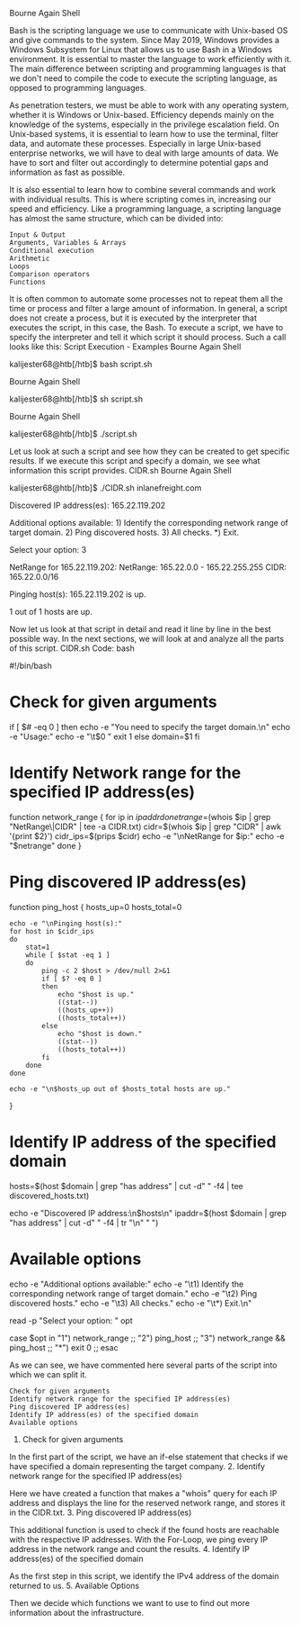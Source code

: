 
Bourne Again Shell

Bash is the scripting language we use to communicate with Unix-based OS and give commands to the system. Since May 2019, Windows provides a Windows Subsystem for Linux that allows us to use Bash in a Windows environment. It is essential to master the language to work efficiently with it. The main difference between scripting and programming languages is that we don't need to compile the code to execute the scripting language, as opposed to programming languages.

As penetration testers, we must be able to work with any operating system, whether it is Windows or Unix-based. Efficiency depends mainly on the knowledge of the systems, especially in the privilege escalation field. On Unix-based systems, it is essential to learn how to use the terminal, filter data, and automate these processes. Especially in large Unix-based enterprise networks, we will have to deal with large amounts of data. We have to sort and filter out accordingly to determine potential gaps and information as fast as possible.

It is also essential to learn how to combine several commands and work with individual results. This is where scripting comes in, increasing our speed and efficiency. Like a programming language, a scripting language has almost the same structure, which can be divided into:

    Input & Output
    Arguments, Variables & Arrays
    Conditional execution
    Arithmetic
    Loops
    Comparison operators
    Functions

It is often common to automate some processes not to repeat them all the time or process and filter a large amount of information. In general, a script does not create a process, but it is executed by the interpreter that executes the script, in this case, the Bash. To execute a script, we have to specify the interpreter and tell it which script it should process. Such a call looks like this:
Script Execution - Examples
Bourne Again Shell

kalijester68@htb[/htb]$ bash script.sh <optional arguments>

Bourne Again Shell

kalijester68@htb[/htb]$ sh script.sh <optional arguments>

Bourne Again Shell

kalijester68@htb[/htb]$ ./script.sh <optional arguments>

Let us look at such a script and see how they can be created to get specific results. If we execute this script and specify a domain, we see what information this script provides.
CIDR.sh
Bourne Again Shell

kalijester68@htb[/htb]$ ./CIDR.sh inlanefreight.com

Discovered IP address(es):
165.22.119.202

Additional options available:
	1) Identify the corresponding network range of target domain.
	2) Ping discovered hosts.
	3) All checks.
	*) Exit.

Select your option: 3

NetRange for 165.22.119.202:
NetRange:       165.22.0.0 - 165.22.255.255
CIDR:           165.22.0.0/16

Pinging host(s):
165.22.119.202 is up.

1 out of 1 hosts are up.

Now let us look at that script in detail and read it line by line in the best possible way. In the next sections, we will look at and analyze all the parts of this script.
CIDR.sh
Code: bash

#!/bin/bash

# Check for given arguments
if [ $# -eq 0 ]
then
	echo -e "You need to specify the target domain.\n"
	echo -e "Usage:"
	echo -e "\t$0 <domain>"
	exit 1
else
	domain=$1
fi

# Identify Network range for the specified IP address(es)
function network_range {
	for ip in $ipaddr
	do
		netrange=$(whois $ip | grep "NetRange\|CIDR" | tee -a CIDR.txt)
		cidr=$(whois $ip | grep "CIDR" | awk '{print $2}')
		cidr_ips=$(prips $cidr)
		echo -e "\nNetRange for $ip:"
		echo -e "$netrange"
	done
}

# Ping discovered IP address(es)
function ping_host {
	hosts_up=0
	hosts_total=0
	
	echo -e "\nPinging host(s):"
	for host in $cidr_ips
	do
		stat=1
		while [ $stat -eq 1 ]
		do
			ping -c 2 $host > /dev/null 2>&1
			if [ $? -eq 0 ]
			then
				echo "$host is up."
				((stat--))
				((hosts_up++))
				((hosts_total++))
			else
				echo "$host is down."
				((stat--))
				((hosts_total++))
			fi
		done
	done
	
	echo -e "\n$hosts_up out of $hosts_total hosts are up."
}

# Identify IP address of the specified domain
hosts=$(host $domain | grep "has address" | cut -d" " -f4 | tee discovered_hosts.txt)

echo -e "Discovered IP address:\n$hosts\n"
ipaddr=$(host $domain | grep "has address" | cut -d" " -f4 | tr "\n" " ")

# Available options
echo -e "Additional options available:"
echo -e "\t1) Identify the corresponding network range of target domain."
echo -e "\t2) Ping discovered hosts."
echo -e "\t3) All checks."
echo -e "\t*) Exit.\n"

read -p "Select your option: " opt

case $opt in
	"1") network_range ;;
	"2") ping_host ;;
	"3") network_range && ping_host ;;
	"*") exit 0 ;;
esac

As we can see, we have commented here several parts of the script into which we can split it.

    Check for given arguments
    Identify network range for the specified IP address(es)
    Ping discovered IP address(es)
    Identify IP address(es) of the specified domain
    Available options

1. Check for given arguments

In the first part of the script, we have an if-else statement that checks if we have specified a domain representing the target company.
2. Identify network range for the specified IP address(es)

Here we have created a function that makes a "whois" query for each IP address and displays the line for the reserved network range, and stores it in the CIDR.txt.
3. Ping discovered IP address(es)

This additional function is used to check if the found hosts are reachable with the respective IP addresses. With the For-Loop, we ping every IP address in the network range and count the results.
4. Identify IP address(es) of the specified domain

As the first step in this script, we identify the IPv4 address of the domain returned to us.
5. Available Options

Then we decide which functions we want to use to find out more information about the infrastructure.

